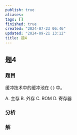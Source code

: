 ```yaml
---
publish: true
aliases: 
tags: []
finished: true
created: "2024-07-23 06:46"
updated: "2024-09-21 13:12"
title: 题4
---
```

## 题4
### 题目
缓冲技术中的缓冲池在 ( ) 中。

A. 主存 B. 外存 C. ROM D. 寄存器
### 分析

### 解